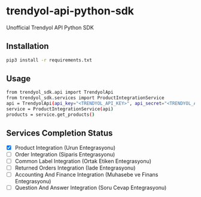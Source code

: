 # trendyol-api-python-sdk
Unofficial Trendyol API Python SDK

## Installation

```sh
pip3 install -r requirements.txt
```

## Usage
```sh
from trendyol_sdk.api import TrendyolApi
from trendyol_sdk.services import ProductIntegrationService
api = TrendyolApi(api_key="<TRENDYOL_API_KEY>", api_secret="<TRENDYOL_API_SECRET>", supplier_id="<TRENDYOL_SELLER_ID>")
service = ProductIntegrationService(api)
products = service.get_products()
```

## Services Completion Status
- [x] Product Integration (Urun Entegrasyonu)
- [ ] Order Integration (Siparis Entegrasyonu)
- [ ] Common Label Integration (Ortak Etiken Entegrasyonu)
- [ ] Returned Orders Integration (Iade Entegrasyonu)
- [ ] Accounting And Finance Integration (Muhasebe ve Finans Entegrasyonu)
- [ ] Question And Answer Integration (Soru Cevap Entegrasyonu)
